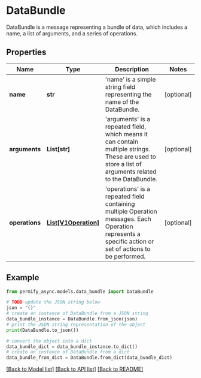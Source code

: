 # DataBundle

DataBundle is a message representing a bundle of data, which includes a name, a list of arguments, and a series of operations.

## Properties

Name | Type | Description | Notes
------------ | ------------- | ------------- | -------------
**name** | **str** | &#39;name&#39; is a simple string field representing the name of the DataBundle. | [optional] 
**arguments** | **List[str]** | &#39;arguments&#39; is a repeated field, which means it can contain multiple strings. These are used to store a list of arguments related to the DataBundle. | [optional] 
**operations** | [**List[V1Operation]**](V1Operation.md) | &#39;operations&#39; is a repeated field containing multiple Operation messages. Each Operation represents a specific action or set of actions to be performed. | [optional] 

## Example

```python
from permify_async.models.data_bundle import DataBundle

# TODO update the JSON string below
json = "{}"
# create an instance of DataBundle from a JSON string
data_bundle_instance = DataBundle.from_json(json)
# print the JSON string representation of the object
print(DataBundle.to_json())

# convert the object into a dict
data_bundle_dict = data_bundle_instance.to_dict()
# create an instance of DataBundle from a dict
data_bundle_from_dict = DataBundle.from_dict(data_bundle_dict)
```
[[Back to Model list]](../README.md#documentation-for-models) [[Back to API list]](../README.md#documentation-for-api-endpoints) [[Back to README]](../README.md)


